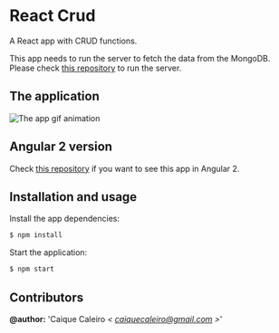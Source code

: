 # React Crud
A React app with CRUD functions. 

This app needs to run the server to fetch the data from the MongoDB. Please check [this repository](https://github.com/caiquecaleiro/node-todo-api)
to run the server.

## The application

![The app gif animation](https://raw.githubusercontent.com/caiquecaleiro/react-crud/master/img/app.gif)

## Angular 2 version
Check [this repository](https://github.com/caiquecaleiro/angular-crud) if you want to see this app in Angular 2.

## Installation and usage

Install the app dependencies:
```bash
$ npm install
```
Start the application:
```bash
$ npm start
```

## Contributors  

**@author:** 'Caique Caleiro *< [caiquecaleiro@gmail.com](mailto:caiquecaleiro@gmail.com) >*' 


